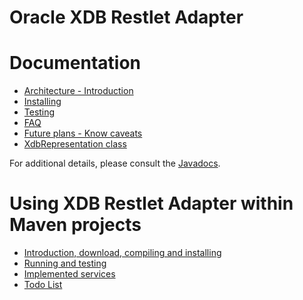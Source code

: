 Oracle XDB Restlet Adapter
==========================

Documentation
=============

-   [Architecture -
    Introduction](/learn/guide/2.1#/13-restlet/28-restlet/84-restlet/131-restlet.html "Oracle XDB Restlet Adapter - Architecture - Introduction")
-   [Installing](/learn/guide/2.1#/13-restlet/28-restlet/84-restlet/132-restlet.html "Oracle XDB Restlet Adapter - Installing")
-   [Testing](/learn/guide/2.1#/13-restlet/28-restlet/84-restlet/133-restlet.html "Oracle XDB Restlet Adapter - Testing")
-   [FAQ](/learn/guide/2.1#/13-restlet/28-restlet/84-restlet/134-restlet.html "Oracle XDB Restlet Adapter - FAQ")
-   [Future plans - Know
    caveats](/learn/guide/2.1#/13-restlet/28-restlet/84-restlet/135-restlet.html "Oracle XDB Restlet Adapter - Others")
-   [XdbRepresentation
    class](/learn/guide/2.1#/244-restlet.html "Oracle XDB Restlet Adapter - XdbRepresentation")

For additional details, please consult the
[Javadocs](javadocs://jee/ext/org/restlet/ext/xdb/package-summary.html).

Using XDB Restlet Adapter within Maven projects
===============================================

-   [Introduction, download, compiling and
    installing](/learn/guide/2.1#/13-restlet/28-restlet/84-restlet/138-restlet.html "XMLDB Restet Adapter/Lucene/Maven")
-   [Running and
    testing](/learn/guide/2.1#/13-restlet/28-restlet/84-restlet/140-restlet.html "XMLDB Restet Adapter/Lucene/Maven - Running/Testing")
-   [Implemented
    services](/learn/guide/2.1#/13-restlet/28-restlet/84-restlet/139-restlet.html "XMLDB Restet Adapter/Lucene/Maven - Services implemented")
-   [Todo
    List](/learn/guide/2.1#/13-restlet/28-restlet/84-restlet/141-restlet.html "XMLDB Restet Adapter/Lucene/Maven - Todo List")

